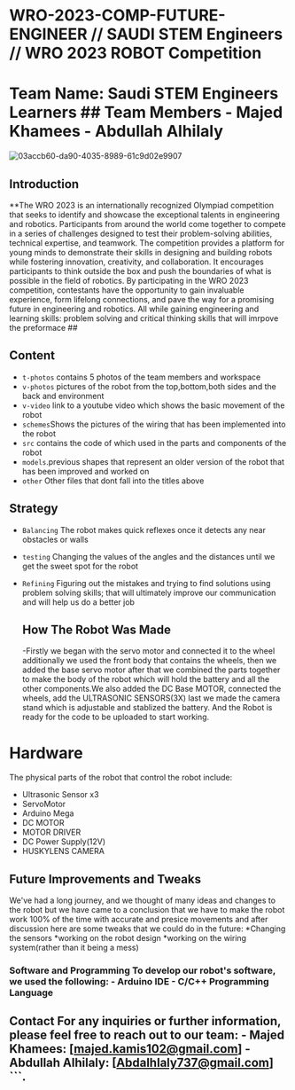 # WRO-2023-COMP-FUTURE-ENGINEER // SAUDI STEM Engineers // WRO 2023 ROBOT Competition 

# Team Name: Saudi STEM Engineers Learners ## Team Members - Majed Khamees - Abdullah Alhilaly ## 

![03accb60-da90-4035-8989-61c9d02e9907](https://github.com/SmartLearningSchool/WRO-2023-COMP-ROBOT/assets/145868097/16c9bb1a-9c9c-49b6-9976-a52b0c3e4797)


## Introduction
**The WRO 2023 is an internationally recognized Olympiad competition that seeks to identify and showcase the exceptional talents in engineering and robotics. Participants from around the world come together to compete in a series of challenges designed to test their problem-solving abilities, technical expertise, and teamwork. The competition provides a platform for young minds to demonstrate their skills in designing and building robots while fostering innovation, creativity, and collaboration. It encourages participants to think outside the box and push the boundaries of what is possible in the field of robotics. By participating in the WRO 2023 competition, contestants have the opportunity to gain invaluable experience, form lifelong connections, and pave the way for a promising future in engineering and robotics. All while gaining engineering and learning skills: problem solving  and critical thinking skills that will imrpove the preformace ##

## Content

* `t-photos` contains 5 photos of the team members and  workspace
* `v-photos` pictures of the robot from the top,bottom,both sides and the back and environment
* `v-video` link to a youtube video which shows the basic movement of the robot
* `schemes`Shows the pictures of the wiring that has been implemented into the robot 
* `src` contains the code of which used in the parts and components of the robot
* `models`.previous shapes that represent an older version of the robot that has been improved and worked on
* `other` Other files that dont fall into the titles above

## Strategy
* `Balancing` The robot makes quick reflexes once it detects any near obstacles or walls
* `testing` Changing the values of the angles and the distances until we get the sweet spot for the robot
* `Refining` Figuring out the mistakes and trying to find solutions using problem solving skills; that will ultimately improve our communication and will help us do a better job



  ## How The Robot Was Made
  -Firstly we began with the servo motor and connected it to the wheel additionally we used the front body that contains the wheels, then we added the base servo motor after that we combined the parts together to make the body of the robot which will hold the battery and all the other components.We also added the DC Base MOTOR, connected the wheels, add the ULTRASONIC SENSORS(3X) last we made the camera stand which is adjustable and stablized the battery. And the Robot is ready for the code to be uploaded to start working.

   
# Hardware 
The physical parts of the robot that control the robot include:
* Ultrasonic Sensor x3
* ServoMotor
* Arduino Mega
* DC MOTOR
* MOTOR DRIVER
* DC Power Supply(12V)
* HUSKYLENS CAMERA

## Future Improvements and Tweaks
We've had a long journey, and we thought of many ideas and changes to the robot but we have came to a conclusion that we have to make the robot work 100% of the time with accurate and presice movements and after discussion here are some tweaks that we could do in the future:
*Changing the sensors
*working on the robot design
*working on the wiring system(rather than it being a mess)
  

### Software and Programming To develop our robot's software, we used the following: - Arduino IDE - C/C++ Programming Language 

 ## Contact For any inquiries or further information, please feel free to reach out to our team: - Majed Khamees: [majed.kamis102@gmail.com] - Abdullah Alhilaly: [Abdalhlaly737@gmail.com] ```.

